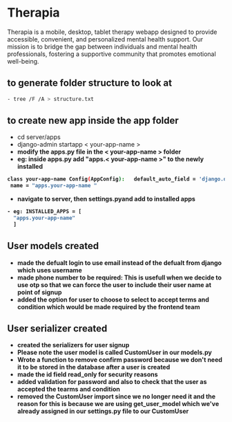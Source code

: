 # Therapia

Therapia is a mobile, desktop, tablet therapy webapp designed to provide accessible, convenient, and personalized mental health support. Our mission is to bridge the gap between individuals and mental health professionals, fostering a supportive community that promotes emotional well-being.

## to generate folder structure to look at

```bash
- tree /F /A > structure.txt
```

## to create new app inside the app folder

- cd server/apps
- django-admin startapp < your-app-name >
- <strong> modify the apps.py file in the < your-app-name > folder <strong>
- eg: inside apps.py add "apps.< your-app-name >" to the newly installed


```bash
class your-app-name Config(AppConfig):   default_auto_field = 'django.db.models.BigAutoField' 
 name = "apps.your-app-name "
```

- navigate to server, then settings.pyand add to installed apps

```bash
- eg: INSTALLED_APPS = [
  "apps.your-app-name"
  ]
```

## User models created 
- made the defualt login to use email instead of the defualt from django which uses username
- made phone number to be required: This is usefull when we decide to use otp so that we can force the user to include their user name at point of signup
- added the option for user to choose to select to accept terms and condition which would be made required by the frontend team

## User serializer created
- created the serializers for user signup
- <strong>Please note</strong> the user model is called CustomUser in our models.py 
- Wrote a function to remove confirm password because we don't need it to be stored in the database after a user is created
- made the id field read_only for security reasons
- added validation for password and also to check that the user as accepted the tearms and condition
- removed the CustomUser import since we no longer need it and the reason for this is because we are using get_user_model which we've already assigned in our settings.py file to our CustomUser 